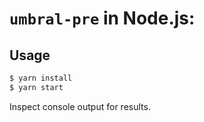 # `umbral-pre` in Node.js:

## Usage

```bash
$ yarn install
$ yarn start
```

Inspect console output for results.
